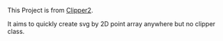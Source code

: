 This Project is from [Clipper2](https://github.com/AngusJohnson/Clipper2/tree/main/CSharp/Utils/SVG).

It aims to quickly create svg by 2D point array anywhere but no clipper class.
